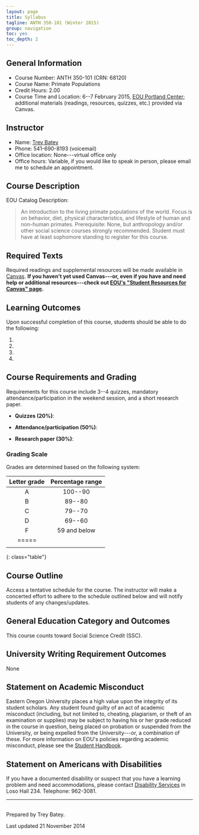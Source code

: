 ```yaml
---
layout: page
title: Syllabus
tagline: ANTH 350-101 (Winter 2015)
group: navigation
toc: yes
toc_depth: 2
---
```


## General Information

- Course Number:  ANTH 350-101 (CRN: 68120)
- Course Name:  Primate Populations
- Credit Hours:  2.00
- Course Time and Location:  6--7 February 2015, [EOU Portland Center](https://www.eou.edu/eouportland/); additional materials (readings, resources, quizzes, etc.) provided via Canvas.


## Instructor
- Name:  [Trey Batey](https://people.eou.edu/ebatey/)
- Phone:  541-690-8193 (voicemail)
- Office location:  None---virtual office only
- Office hours:  Variable, if you would like to speak in person, please email me to schedule an appointment.


## Course Description
EOU Catalog Description:

> An introduction to the living primate populations of the world. Focus is on behavior, diet, physical characteristics, and lifestyle of human and non-human primates. Prerequisite: None, but anthropology and/or other social science courses strongly recommended. Student must have at least sophomore standing to register for this course.


## Required Texts
Required readings and supplemental resources will be made available in [Canvas](https://eou.instructure.com/login). **If you haven't yet used Canvas---or, even if you have and need help or additional resources---check out [EOU's "Student Resources for Canvas" page](https://www.eou.edu/lms/student-resources/).**


## Learning Outcomes
Upon successful completion of this course, students should be able to do the following:

1. 
2. 
3. 
4. 


## Course Requirements and Grading
Requirements for this course include 3--4 quizzes, mandatory attendance/participation in the weekend session, and a short research paper.

- **Quizzes (20%)**:  

- **Attendance/participation (50%)**:  

- **Research paper (30%)**:  


### Grading Scale
Grades are determined based on the following system:

| Letter grade | Percentage range |
|:------------:|:----------------:|
A | 100--90|
B | 89--80|
C | 79--70|
D | 69--60|
F | 59 and below|
|=====
|    |    |
{: class="table"}


## Course Outline
Access a tentative schedule for the course. The instructor will make a concerted effort to adhere to the schedule outlined below and will notify students of any changes/updates.


## General Education Category and Outcomes
This course counts toward Social Science Credit (SSC).


## University Writing Requirement Outcomes
None


## Statement on Academic Misconduct
Eastern Oregon University places a high value upon the integrity of its student scholars. Any student found guilty of an act of academic misconduct (including, but not limited to, cheating, plagiarism, or theft of an examination or supplies) may be subject to having his or her grade reduced in the course in question, being placed on probation or suspended from the University, or being expelled from the University---or, a combination of these. For more information on EOU's policies regarding academic misconduct, please see the [Student Handbook](http://www.eou.edu/sse/student-handbook).


## Statement on Americans with Disabilities
If you have a documented disability or suspect that you have a learning problem and need accommodations, please contact [Disability Services](http://www.eou.edu/disability/) in Loso Hall 234. Telephone:  962-3081.

-----------------------------------------

<br>
Prepared by Trey Batey.

Last updated 21 November 2014